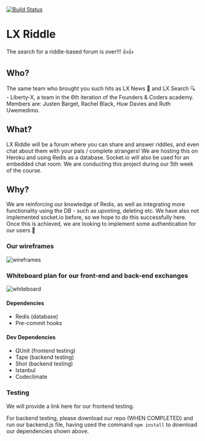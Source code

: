 [![Build Status](https://travis-ci.org/liberty-x/lxriddle.svg?branch=master)](https://travis-ci.org/liberty-x/lxriddle)

# LX Riddle
The search for a riddle-based forum is over!!! :+1::+1:

## Who?

The same team who brought you such hits as LX News :newspaper: and LX Search :mag: - Liberty-X, a team in the 6th iteration of the Founders & Coders academy. Members are: Justen Barget, Rachel Black, Huw Davies and Ruth Uwemedimo.

## What?

LX Riddle will be a forum where you can share and answer riddles, and even chat about them with your pals / complete strangers! We are hosting this on Heroku and using Redis as a database. Socket.io will also be used for an embedded chat room. We are conducting this project during our 5th week of the course.

## Why?

We are reinforcing our knowledge of Redis, as well as integrating more functionality using the DB - such as upvoting, deleting etc. We have also not implemented socket.io before, so we hope to do this successfully here. Once this is achieved, we are looking to implement some authentication for our users :closed_lock_with_key:  

### Our wireframes

![wireframes](https://files.gitter.im/RachelBLondon/libert-x/w5ML/instgrachat-wireframes.png)

### Whiteboard plan for our front-end and back-end exchanges

![whiteboard](https://files.gitter.im/RachelBLondon/libert-x/JeOA/DSC_0603.JPG)

#### Dependencies

* Redis (database)
* Pre-commit hooks

#### Dev Dependencies

* QUnit (frontend testing)
* Tape (backend testing)
* Shot (backend testing)
* Istanbul
* Codeclimate

### Testing

We will provide a link here for our frontend testing.

For backend testing, please download our repo (WHEN COMPLETED) and run our backend.js file, having used the command ``npm install`` to download our dependencies shown above.
